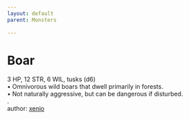 ```yaml
---
layout: default
parent: Monsters
  
---
```

# Boar
3 HP, 12 STR, 6 WIL, tusks (d6)  
• Omnivorous wild boars that dwell primarily in forests.  
• Not naturally aggressive, but can be dangerous if disturbed.  
.  
author: [xenio](https://xenioinabottle.blogspot.com/2021/02/classic-monsters-for-cairnito-part-1.html)
